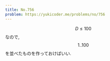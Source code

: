 ```yaml
---
title: No.756
problem: https://yukicoder.me/problems/no/756
---
```

$$ D \leq 100 $$ なので, $$ 1..100 $$ を並べたものを作っておけばいい.
